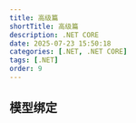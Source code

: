```yaml
---
title: 高级篇
shortTitle: 高级篇
description: .NET CORE
date: 2025-07-23 15:50:18
categories: [.NET, .NET CORE]
tags: [.NET]
order: 9
---
```


## 模型绑定

